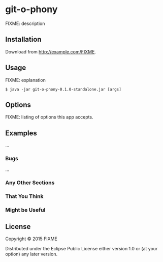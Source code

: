 # git-o-phony

FIXME: description

## Installation

Download from http://example.com/FIXME.

## Usage

FIXME: explanation

    $ java -jar git-o-phony-0.1.0-standalone.jar [args]

## Options

FIXME: listing of options this app accepts.

## Examples

...

### Bugs

...

### Any Other Sections
### That You Think
### Might be Useful

## License

Copyright © 2015 FIXME

Distributed under the Eclipse Public License either version 1.0 or (at
your option) any later version.
